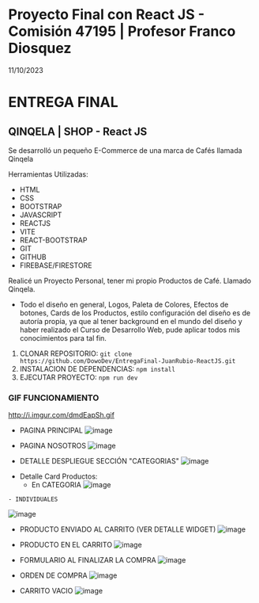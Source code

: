 # Proyecto Final con React JS - Comisión 47195 | Profesor Franco Diosquez
11/10/2023

<h1>ENTREGA FINAL</h1>
<h2>QINQELA | SHOP - React JS</h2>
Se desarrolló un pequeño E-Commerce de una marca de Cafés llamada Qinqela

Herramientas Utilizadas:
* HTML
* CSS
* BOOTSTRAP
* JAVASCRIPT
* REACTJS
* VITE
* REACT-BOOTSTRAP
* GIT
* GITHUB
* FIREBASE/FIRESTORE

Realicé un Proyecto Personal, tener mi propio Productos de Café. Llamado Qinqela. 
- Todo el diseño en general, Logos, Paleta de Colores, Efectos de botones, Cards de los Productos, estilo configuración del diseño es de autoría propia, ya que al tener background en el mundo del diseño y haber realizado el Curso de Desarrollo Web, pude aplicar todos mis conocimientos para tal fin.

1) CLONAR REPOSITORIO: 
```git clone https://github.com/DowoDev/EntregaFinal-JuanRubio-ReactJS.git```
2) INSTALACION DE DEPENDENCIAS: 
```npm install```
3) EJECUTAR PROYECTO: 
```npm run dev```


<h3>GIF FUNCIONAMIENTO</h3>

<img>http://i.imgur.com/dmdEapSh.gif</img>

- PAGINA PRINCIPAL
<img>![image](https://i.imgur.com/4fbrpst.png)
</img>

- PAGINA NOSOTROS
<img>![image](https://i.imgur.com/lHewe5Z.jpg)
</img>

- DETALLE DESPLIEGUE SECCIÓN "CATEGORIAS"
<img>![image](https://i.imgur.com/MgBGVt8.png)
</img>

- Detalle Card Productos:
    - En CATEGORIA
<img>![image](https://i.imgur.com/WHUptye.png)
</img>

    - INDIVIDUALES
<img>![image](https://i.imgur.com/lJErnT3.png)
</img>

- PRODUCTO ENVIADO AL CARRITO (VER DETALLE WIDGET)
<img>![image](https://i.imgur.com/eUs8nwD.png)
</img>

- PRODUCTO EN EL CARRITO
<img>![image](https://i.imgur.com/XbF6pAD.png)
</img>

- FORMULARIO AL FINALIZAR LA COMPRA
<img>![image](https://i.imgur.com/HbJLQ65.png)
</img>

- ORDEN DE COMPRA
<img>![image](https://i.imgur.com/LvHwm5I.png)
</img>

- CARRITO VACIO
<img>![image](https://i.imgur.com/fMmGIAI.png)
</img>

